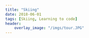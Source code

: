```yaml
---
title: "Skiing"
date: 2018-06-01
tags: [Skiing, Learning to code]
header:
    overlay_image: "/imgs/tour.JPG"   
---
```

